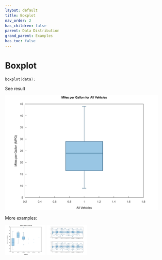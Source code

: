 ```yaml
---
layout: default
title: Boxplot
nav_order: 2
has_children: false
parent: Data Distribution
grand_parent: Examples
has_toc: false
---
```

# Boxplot

```cpp
boxplot(data);
```


See result
    
[![example_boxplot_1](../data_distribution/boxplot/boxplot_1.svg)](https://github.com/alandefreitas/matplotplusplus/blob/master/examples/data_distribution/boxplot/boxplot_1.cpp)

More examples:
    
[![example_boxplot_2](../data_distribution/boxplot/boxplot_2_thumb.png)](https://github.com/alandefreitas/matplotplusplus/blob/master/examples/data_distribution/boxplot/boxplot_2.cpp)  [![example_boxplot_3](../data_distribution/boxplot/boxplot_3_thumb.png)](https://github.com/alandefreitas/matplotplusplus/blob/master/examples/data_distribution/boxplot/boxplot_3.cpp)
  



